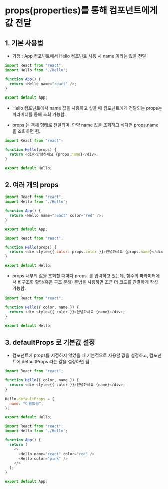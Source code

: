 # props(properties)를 통해 컴포넌트에게 값 전달

## 1. 기본 사용법

- 가정 : App 컴포넌트에서 Hello 컴포넌트 사용 시 name 이라는 값을 전달

```js
import React from "react";
import Hello from "./Hello";

function App() {
  return <Hello name="react" />;
}

export default App;
```

- Hello 컴포넌트에서 name 값을 사용하고 싶을 때 컴포넌트에게 전달되는 props는 파라미터를 통해 조회 가능함.

- props 는 객체 형태로 전달되며, 만약 name 값을 조회하고 싶다면 props.name 을 조회하면 됨.

```js
import React from "react";

function Hello(props) {
  return <div>안녕하세요 {props.name}</div>;
}

export default Hello;
```

## 2. 여러 개의 props

```js
import React from "react";
import Hello from "./Hello";

function App() {
  return <Hello name="react" color="red" />;
}

export default App;
```

```js
import React from "react";

function Hello(props) {
  return <div style={{ color: props.color }}>안녕하세요 {props.name}</div>;
}

export default Hello;
```

- props 내부의 값을 조회할 때마다 props. 를 입력하고 있는데, 함수의 파라미터에서 비구조화 할당(혹은 구조 분해) 문법을 사용하면 조금 더 코드를 간결하게 작성 가능함.

```js
import React from "react";

function Hello({ color, name }) {
  return <div style={{ color }}>안녕하세요 {name}</div>;
}

export default Hello;
```

## 3. defaultProps 로 기본값 설정

- 컴포넌트에 props를 지정하지 않았을 때 기본적으로 사용할 값을 설정하고, 컴포넌트에 defaultProps 라는 값을 설정하면 됨

```js
import React from "react";

function Hello({ color, name }) {
  return <div style={{ color }}>안녕하세요 {name}</div>;
}

Hello.defaultProps = {
  name: "이름없음",
};

export default Hello;
```

```js
import React from "react";
import Hello from "./Hello";

function App() {
  return (
    <>
      <Hello name="react" color="red" />
      <Hello color="pink" />
    </>
  );
}

export default App;
```
